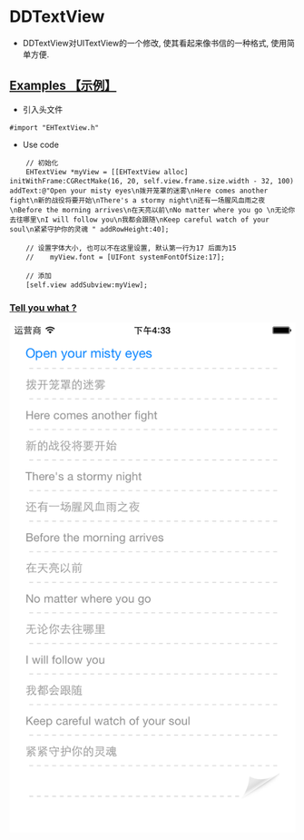 # DDTextView
- DDTextView对UITextView的一个修改, 使其看起来像书信的一种格式, 使用简单方便.

## [Examples 【示例】](#Examples)
* 引入头文件
```objc
#import "EHTextView.h"
```
* Use code
```objc
    // 初始化
    EHTextView *myView = [[EHTextView alloc] initWithFrame:CGRectMake(16, 20, self.view.frame.size.width - 32, 100) addText:@"Open your misty eyes\n拨开笼罩的迷雾\nHere comes another fight\n新的战役将要开始\nThere's a stormy night\n还有一场腥风血雨之夜\nBefore the morning arrives\n在天亮以前\nNo matter where you go \n无论你去往哪里\nI will follow you\n我都会跟随\nKeep careful watch of your soul\n紧紧守护你的灵魂 " addRowHeight:40];
    
    // 设置字体大小, 也可以不在这里设置, 默认第一行为17 后面为15
    //    myView.font = [UIFont systemFontOfSize:17];
    
    // 添加
    [self.view addSubview:myView];
 ```
### [Tell you what ?](#Examples)

![fscalendar---headeralpha](https://github.com/Mill0/DDTextView/blob/master/DDTextView/Images.xcassets/DDTextView.imageset/DDTextView%402x-1.png)

